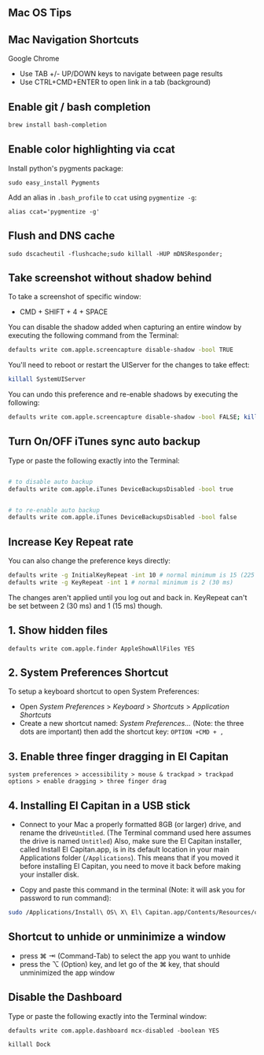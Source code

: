 ## Mac OS Tips

## Mac Navigation Shortcuts

Google Chrome
* Use TAB +/- UP/DOWN keys to navigate between page results
* Use CTRL+CMD+ENTER to open link in a tab (background)

## Enable git / bash completion

```bash
brew install bash-completion
```

## Enable color highlighting via ccat

Install python's pygments package:

```
sudo easy_install Pygments
```
Add an alias in ```.bash_profile``` to ```ccat``` using ```pygmentize -g```:

```
alias ccat='pygmentize -g'
```

## Flush and DNS cache

```
sudo dscacheutil -flushcache;sudo killall -HUP mDNSResponder; 
```

## Take screenshot without shadow behind

To take a screenshot of specific window:

* CMD + SHIFT + 4 + SPACE

You can disable the shadow added when capturing an entire window by executing the following command from the Terminal:

```bash
defaults write com.apple.screencapture disable-shadow -bool TRUE
```
You'll need to reboot or restart the UIServer for the changes to take effect:

```bash
killall SystemUIServer
```
You can undo this preference and re-enable shadows by executing the following:

```bash
defaults write com.apple.screencapture disable-shadow -bool FALSE; killall SystemUIServer
```


## Turn On/OFF iTunes sync auto backup

Type or paste the following exactly into the Terminal:
```bash

# to disable auto backup
defaults write com.apple.iTunes DeviceBackupsDisabled -bool true


# to re-enable auto backup
defaults write com.apple.iTunes DeviceBackupsDisabled -bool false
```

## Increase Key Repeat rate

You can also change the preference keys directly:
```bash
defaults write -g InitialKeyRepeat -int 10 # normal minimum is 15 (225 ms)
defaults write -g KeyRepeat -int 1 # normal minimum is 2 (30 ms)
```
The changes aren't applied until you log out and back in. KeyRepeat can't be set between 2 (30 ms) and 1 (15 ms) though.

## 1. Show hidden files
```defaults write com.apple.finder AppleShowAllFiles YES```

## 2. System Preferences Shortcut
To setup a keyboard shortcut to open System Preferences:

* Open *System Preferences* > *Keyboard* > *Shortcuts* > *Application Shortcuts*
* Create a new shortcut named: *System Preferences...* (Note: the three dots are important) then add the shortcut key: ```OPTION +CMD + ,```

## 3. Enable three finger dragging in El Capitan

```
system preferences > accessibility > mouse & trackpad > trackpad options > enable dragging > three finger drag
```


## 4. Installing El Capitan in a USB stick

* Connect to your Mac a properly formatted 8GB (or larger) drive, and rename the drive```Untitled```. (The Terminal command used here assumes the drive is named ```Untitled```) Also, make sure the El Capitan installer, called Install El Capitan.app, is in its default location in your main Applications folder (```/Applications```). This means that if you moved it before installing El Capitan, you need to move it back before making your installer disk.

* Copy and paste this command in the terminal (Note: it will ask you for password to run command):
```bash
sudo /Applications/Install\ OS\ X\ El\ Capitan.app/Contents/Resources/createinstallmedia --volume /Volumes/Untitled --applicationpath /Applications/Install\ OS\ X\ El\ Capitan.app --nointeraction
```

## Shortcut to unhide or unminimize a window

* press ⌘ ⇥ (Command-Tab) to select the app you want to unhide
* press the ⌥ (Option) key, and let go of the ⌘ key, that should unminimized the app window

## Disable the Dashboard

Type or paste the following exactly into the Terminal window:

```defaults write com.apple.dashboard mcx-disabled -boolean YES```

```killall Dock```

